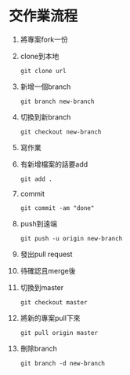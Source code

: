 # 交作業流程

1. 將專案fork一份

2. clone到本地

   ```
   git clone url
   ```

3. 新增一個branch

   ```
   git branch new-branch
   ```

4. 切換到新branch

   ```
   git checkout new-branch
   ```

5. 寫作業

6. 有新增檔案的話要add

   ```
   git add .
   ```

7. commit

   ```
   git commit -am "done"
   ```

8. push到遠端

   ```
   git push -u origin new-branch
   ```

9. 發出pull request

10. 待確認且merge後

11. 切換到master

    ```
    git checkout master
    ```

12. 將新的專案pull下來 

    ```
    git pull origin master
    ```

13. 刪除branch

    ```
    git branch -d new-branch
    ```

    

